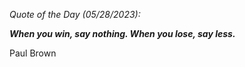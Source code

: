 *Quote of the Day (05/28/2023):*

_**When you win, say nothing. When you lose, say less.**_

Paul Brown